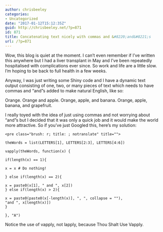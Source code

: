 ```yaml
---
author: chrisbeeley
categories:
- Uncategorized
date: "2017-01-12T15:12:35Z"
guid: http://chrisbeeley.net/?p=871
id: 871
title: Concatenating text nicely with commas and &#8220;and&#8221;s
url: /?p=871
---
```


Wow, this blog is quiet at the moment. I can’t even remember if I’ve written this anywhere but I had a liver transplant in May and I’ve been repeatedly hospitalised with complications ever since. So work and life are a little slow. I’m hoping to be back to full health in a few weeks.

Anyway, I was just writing some Shiny code and I have a dynamic text output consisting of one, two, or many pieces of text which needs to have commas and “and”s added to make natural English, like so:

Orange. Orange and apple. Orange, apple, and banana. Orange, apple, banana, and grapefruit.

I really toyed with the idea of just using commas and not worrying about “and”s but I decided that it was only a quick job and it would make the world more attractive. So if you’ve just Googled this, here’s my solution:

```
<pre class="brush: r; title: ; notranslate" title="">

theWords = list(LETTERS[1], LETTERS[2:3], LETTERS[4:6])

vapply(theWords, function(x) {

if(length(x) == 1){

x = x # Do nothing!

} else if(length(x) == 2){

x = paste0(x[1], " and ", x[2])
} else if(length(x) > 2){

x = paste0(paste0(x[-length(x)], ", ", collapse = ""),
"and ", x[length(x)])
}

}, "A")

```

Notice the use of vapply, not lapply, because Thou Shalt Use Vapply.